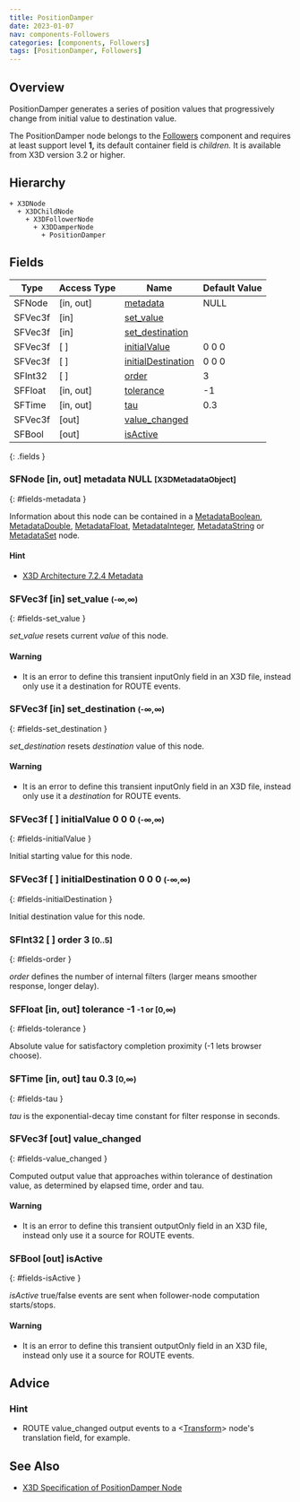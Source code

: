```yaml
---
title: PositionDamper
date: 2023-01-07
nav: components-Followers
categories: [components, Followers]
tags: [PositionDamper, Followers]
---
```

<style>
.post h3 {
  word-spacing: 0.2em;
}
</style>

## Overview

PositionDamper generates a series of position values that progressively change from initial value to destination value.

The PositionDamper node belongs to the [Followers](/x_ite/components/overview/#followers) component and requires at least support level **1,** its default container field is *children.* It is available from X3D version 3.2 or higher.

## Hierarchy

```
+ X3DNode
  + X3DChildNode
    + X3DFollowerNode
      + X3DDamperNode
        + PositionDamper
```

## Fields

| Type | Access Type | Name | Default Value |
| ---- | ----------- | ---- | ------------- |
| SFNode | [in, out] | [metadata](#fields-metadata) | NULL  |
| SFVec3f | [in] | [set_value](#fields-set_value) |  |
| SFVec3f | [in] | [set_destination](#fields-set_destination) |  |
| SFVec3f | [ ] | [initialValue](#fields-initialValue) | 0 0 0  |
| SFVec3f | [ ] | [initialDestination](#fields-initialDestination) | 0 0 0  |
| SFInt32 | [ ] | [order](#fields-order) | 3  |
| SFFloat | [in, out] | [tolerance](#fields-tolerance) | -1  |
| SFTime | [in, out] | [tau](#fields-tau) | 0.3  |
| SFVec3f | [out] | [value_changed](#fields-value_changed) |  |
| SFBool | [out] | [isActive](#fields-isActive) |  |
{: .fields }

### SFNode [in, out] **metadata** NULL <small>[X3DMetadataObject]</small>
{: #fields-metadata }

Information about this node can be contained in a [MetadataBoolean](/x_ite/components/core/metadataboolean/), [MetadataDouble](/x_ite/components/core/metadatadouble/), [MetadataFloat](/x_ite/components/core/metadatafloat/), [MetadataInteger](/x_ite/components/core/metadatainteger/), [MetadataString](/x_ite/components/core/metadatastring/) or [MetadataSet](/x_ite/components/core/metadataset/) node.

#### Hint

- [X3D Architecture 7.2.4 Metadata](https://www.web3d.org/specifications/X3Dv4/ISO-IEC19775-1v4-IS/Part01/components/core.html#Metadata)

### SFVec3f [in] **set_value** <small>(-∞,∞)</small>
{: #fields-set_value }

*set_value* resets current *value* of this node.

#### Warning

- It is an error to define this transient inputOnly field in an X3D file, instead only use it a destination for ROUTE events.

### SFVec3f [in] **set_destination** <small>(-∞,∞)</small>
{: #fields-set_destination }

*set_destination* resets *destination* value of this node.

#### Warning

- It is an error to define this transient inputOnly field in an X3D file, instead only use it a *destination* for ROUTE events.

### SFVec3f [ ] **initialValue** 0 0 0 <small>(-∞,∞)</small>
{: #fields-initialValue }

Initial starting value for this node.

### SFVec3f [ ] **initialDestination** 0 0 0 <small>(-∞,∞)</small>
{: #fields-initialDestination }

Initial destination value for this node.

### SFInt32 [ ] **order** 3 <small>[0..5]</small>
{: #fields-order }

*order* defines the number of internal filters (larger means smoother response, longer delay).

### SFFloat [in, out] **tolerance** -1 <small>-1 or [0,∞)</small>
{: #fields-tolerance }

Absolute value for satisfactory completion proximity (-1 lets browser choose).

### SFTime [in, out] **tau** 0.3 <small>[0,∞)</small>
{: #fields-tau }

*tau* is the exponential-decay time constant for filter response in seconds.

### SFVec3f [out] **value_changed**
{: #fields-value_changed }

Computed output value that approaches within tolerance of destination value, as determined by elapsed time, order and tau.

#### Warning

- It is an error to define this transient outputOnly field in an X3D file, instead only use it a source for ROUTE events.

### SFBool [out] **isActive**
{: #fields-isActive }

*isActive* true/false events are sent when follower-node computation starts/stops.

#### Warning

- It is an error to define this transient outputOnly field in an X3D file, instead only use it a source for ROUTE events.

## Advice

### Hint

- ROUTE value_changed output events to a \<[Transform](/x_ite/components/grouping/transform/)\> node's translation field, for example.

## See Also

- [X3D Specification of PositionDamper Node](https://www.web3d.org/documents/specifications/19775-1/V4.0/Part01/components/followers.html#PositionDamper)
